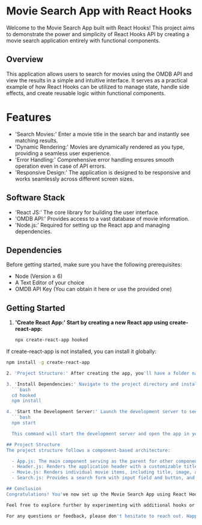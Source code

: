 # Movie Search App with React Hooks
Welcome to the Movie Search App built with React Hooks! This project aims to demonstrate the power and simplicity of React Hooks API by creating a movie search application entirely with functional components.

## Overview
This application allows users to search for movies using the OMDB API and view the results in a simple and intuitive interface. It serves as a practical example of how React Hooks can be utilized to manage state, handle side effects, and create reusable logic within functional components.

# Features
  - 'Search Movies:' Enter a movie title in the search bar and instantly see matching results.
  - 'Dynamic Rendering:' Movies are dynamically rendered as you type, providing a seamless user experience.
  - 'Error Handling:' Comprehensive error handling ensures smooth operation even in case of API errors.
  - 'Responsive Design:' The application is designed to be responsive and works seamlessly across different screen sizes.

## Software Stack
  - 'React JS:' The core library for building the user interface.
  - 'OMDB API:' Provides access to a vast database of movie information.
  - 'Node.js:' Required for setting up the React app and managing dependencies.

## Dependencies
Before getting started, make sure you have the following prerequisites:

  - Node (Version ≥ 6)
  - A Text Editor of your choice
  - OMDB API Key (You can obtain it here or use the provided one)

## Getting Started
1. **'Create React App:' Start by creating a new React app using create-react-app:**
   ```bash
   npx create-react-app hooked

  If create-react-app is not installed, you can install it globally:
  
  ```bash
  npm install -g create-react-app

2. 'Project Structure:' After creating the app, you'll have a folder named "hooked" containing the initial project structure.

3. 'Install Dependencies:' Navigate to the project directory and install the necessary dependencies:
    ```bash
    cd hooked
    npm install

4. 'Start the Development Server:' Launch the development server to see the app in action:
    ```bash
    npm start

    This command will start the development server and open the app in your default web browser.

## Project Structure
The project structure follows a component-based architecture:

    - App.js: The main component serving as the parent for other components. It handles API requests and renders the UI.
    - Header.js: Renders the application header with a customizable title.
    - Movie.js: Renders individual movie items, including title, image, and year.
    - Search.js: Provides a search form with input field and button, and handles user input and search functionality.

## Conclusion
Congratulations! You've now set up the Movie Search App using React Hooks. This project serves as a practical introduction to the capabilities of Hooks and demonstrates how they can simplify React development.

Feel free to explore further by experimenting with additional hooks or implementing your own custom hooks. Join the excitement around React Hooks and unleash the full potential of functional components in your projects!

For any questions or feedback, please don't hesitate to reach out. Happy coding! 🚀


